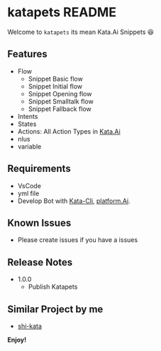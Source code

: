 # katapets README

Welcome to ```katapets``` its mean Kata.Ai Snippets 😆

## Features
  - Flow
    - Snippet Basic flow
    - Snippet Initial flow
    - Snippet Opening flow
    - Snippet Smalltalk flow
    - Snippet Fallback flow
  - Intents
  - States
  - Actions: All Action Types in [Kata.Ai](https://docs.kata.ai/kata-ml/action-type/)
  - nlus
  - variable

## Requirements
  - VsCode
  - yml file
  - Develop Bot with [Kata-Cli](https://github.com/kata-ai/kata-cli), [platform.Ai](https://platform.kata.ai/).

## Known Issues
  - Please create issues if you have a issues

## Release Notes
  - 1.0.0
    - Publish Katapets

## Similar Project by me
  - [shi-kata](https://github.com/Shiyinq/shi-kata)


**Enjoy!**
